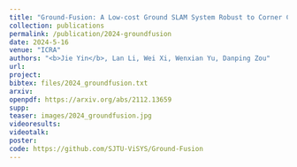 ```yaml
---
title: "Ground-Fusion: A Low-cost Ground SLAM System Robust to Corner Cases"
collection: publications
permalink: /publication/2024-groundfusion
date: 2024-5-16
venue: "ICRA"
authors: "<b>Jie Yin</b>, Lan Li, Wei Xi, Wenxian Yu, Danping Zou"
url: 
project: 
bibtex: files/2024_groundfusion.txt
arxiv: 
openpdf: https://arxiv.org/abs/2112.13659
supp: 
teaser: images/2024_groundfusion.jpg
videoresults: 
videotalk: 
poster: 
code: https://github.com/SJTU-ViSYS/Ground-Fusion
---
```

